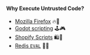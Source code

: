 #### Why Execute Untrusted Code?

- [Mozilla Firefox](https://developer.mozilla.org/en-US/docs/WebAssembly) 🔥🦊
- [Godot scripting](https://docs.godotengine.org/en/3.1/getting_started/step_by_step/scripting.html)
  🕹🎮
- [Shopify Scripts](https://github.com/Shopify/shopify-scripts) 🛍🛒
- [Redis `EVAL`](https://redis.io/commands/eval) 🧱💈

